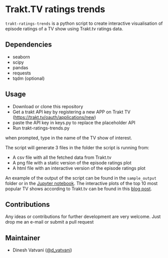 # Trakt.TV ratings trends
`trakt-ratings-trends` is a python script to create interactive visualisation of episode ratings of a TV show using Trakt.tv ratings data.

## Dependencies

- seaborn
- scipy
- pandas
- requests
- tqdm (optional)

## Usage

- Download or clone this repository
- Get a trakt API key by registering a new APP on Trakt TV (https://trakt.tv/oauth/applications/new)
- paste the API key in keys.py to replace the placeholder API
- Run trakt-ratings-trends.py

when prompted, type in the name of the TV show of interest.

The script will generate 3 files in the folder the script is running from: 
 - A csv file with all the fetched data from Trakt.tv
 - A png file with a static version of the episode ratings plot
 - A html file with an interactive version of the episode ratings plot

An example of the output of the script can be found in the `sample_output` folder or in the [Jupyter notebook][jupyter_notebook]. 
The interactive plots of the top 10 most popular TV shows according to Trakt.tv can be found in this [blog post][blog_post]. 

## Contributions

Any ideas or contributions for further development are very welcome. Just drop me an e-mail or submit a pull request

## Maintainer

* Dinesh Vatvani ([@d_vatvani](https://twitter.com/d_vatvani))

[jupyter_notebook]: http://nbviewer.jupyter.org/github/dvatvani/trakt-ratings-trends/blob/master/trakt-ratings-trends.ipynb
[blog_post]: http://dvatvani.github.io/tv-show-episode-ratings.html#tv-show-episode-ratings
